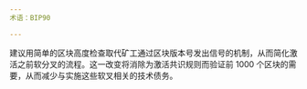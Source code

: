 ```yaml
---
术语：BIP90

---
```

建议用简单的区块高度检查取代矿工通过区块版本号发出信号的机制，从而简化激活之前软分叉的流程。这一改变将消除为激活共识规则而验证前 1000 个区块的需要，从而减少与实施这些软叉相关的技术债务。